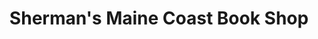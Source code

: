 ---
title: "Sherman's Maine Coast Book Shop"
url: /boothbay-harbor/shermans-maine-coast-book-shop/
shop: books
---